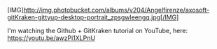[IMG]http://img.photobucket.com/albums/v204/Angelfirenze/axosoft-gitKraken-gittyup-desktop-portrait_zpsgwleengq.jpg[/IMG]

I'm watching the Github + GitKraken tutorial on YouTube, here: https://youtu.be/awzPi1XLPnU
